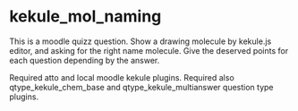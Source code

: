 # kekule_mol_naming
This is a moodle quizz question. Show a drawing molecule by kekule.js editor, and asking for the right name molecule.
Give the deserved points for each question depending by the answer.

Required atto and local moodle kekule plugins.
Required also qtype_kekule_chem_base and qtype_kekule_multianswer question type plugins.
